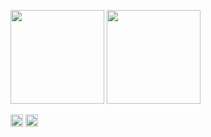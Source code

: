 <p align="left"> 
  <img height="150px" src="https://github-readme-stats.vercel.app/api/top-langs/?username=Ryosan846538&layout=compact&show_icons=true&theme=tokyonight" />
  <img height="150px" src="https://github-readme-stats.vercel.app/api?username=Ryosan846538&theme=tokyonight&show_icons=ture" />
</p>
<p align="left">
   <img height="20" src="http://github-profile-summary-cards.vercel.app/api/cards/profile-details?username=Ryosan846538&theme=tokyonight" />
   <img height="20" src="http://github-profile-summary-cards.vercel.app/api/cards/repos-per-language?username=Ryosan846538&theme=&tokyonight" />
</p>
